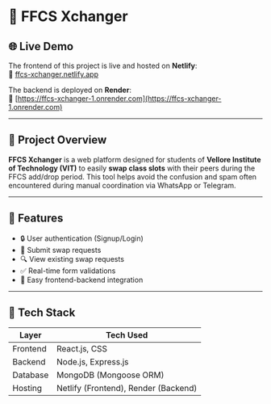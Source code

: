 # 🔁 FFCS Xchanger

## 🌐 Live Demo

The frontend of this project is live and hosted on **Netlify**:  
🔗 [ffcs-xchanger.netlify.app](https://ffcs-xchanger.netlify.app)

The backend is deployed on **Render**:  
🔗 [https://ffcs-xchanger-1.onrender.com](https://ffcs-xchanger-1.onrender.com)

---

## 📌 Project Overview

**FFCS Xchanger** is a web platform designed for students of **Vellore Institute of Technology (VIT)** to easily **swap class slots** with their peers during the FFCS add/drop period. This tool helps avoid the confusion and spam often encountered during manual coordination via WhatsApp or Telegram.

---

## 🚀 Features

- 🔒 User authentication (Signup/Login)
- 📝 Submit swap requests
- 🔍 View existing swap requests
- ✅ Real-time form validations
- 🔗 Easy frontend-backend integration

---

## 🧠 Tech Stack

| Layer      | Tech Used                     |
|------------|-------------------------------|
| Frontend   | React.js, CSS                 |
| Backend    | Node.js, Express.js           |
| Database   | MongoDB (Mongoose ORM)        |
| Hosting    | Netlify (Frontend), Render (Backend) |

